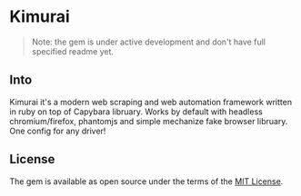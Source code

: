# Kimurai

> Note: the gem is under active development and don't have full specified readme yet.

## Into
Kimurai it's a modern web scraping and web automation framework written in ruby on top of Capybara libruary.
Works by default with headless chromium/firefox, phantomjs and simple mechanize fake browser libruary. One config for any driver!

## License
The gem is available as open source under the terms of the [MIT License](https://opensource.org/licenses/MIT).
